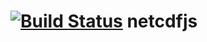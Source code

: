 [![Build Status](https://travis-ci.org/jbeezley/netcdfjs.png?branch=master)](https://travis-ci.org/jbeezley/netcdfjs) netcdfjs
========
